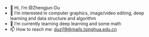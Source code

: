- 👋 Hi, I’m @Zhengjun-Du
- 👀 I’m interested in computer graphics, image/video editing, deep learning and data structure and algorithm
- 🌱 I’m currently learning deep learning and some math
- 📫 How to reach me: duzj19@mails.tsinghua.edu.cn

<!---
Zhengjun-Du/Zhengjun-Du is a ✨ special ✨ repository because its `README.md` (this file) appears on your GitHub profile.
You can click the Preview link to take a look at your changes.
--->
